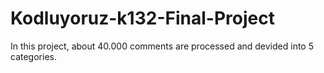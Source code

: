 # Kodluyoruz-k132-Final-Project
In this project, about 40.000 comments are processed and devided into 5 categories.
